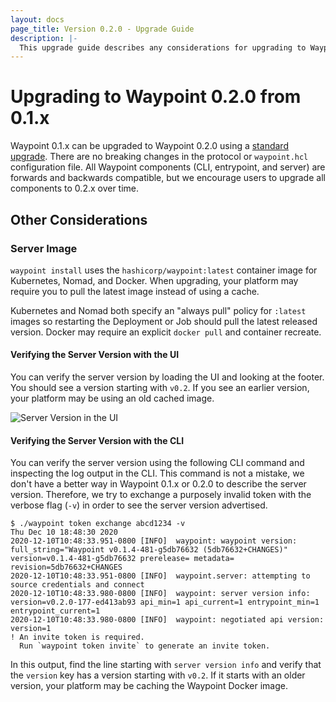 ```yaml
---
layout: docs
page_title: Version 0.2.0 - Upgrade Guide
description: |-
  This upgrade guide describes any considerations for upgrading to Waypoint 0.2.0.
---
```


# Upgrading to Waypoint 0.2.0 from 0.1.x

Waypoint 0.1.x can be upgraded to Waypoint 0.2.0 using a [standard upgrade](../docs/upgrading#standard-upgrade).
There are no breaking changes in the protocol or `waypoint.hcl` configuration file. All
Waypoint components (CLI, entrypoint, and server) are forwards and backwards
compatible, but we encourage users to upgrade all components to 0.2.x over time.

## Other Considerations

### Server Image

`waypoint install` uses the `hashicorp/waypoint:latest` container image for
Kubernetes, Nomad, and Docker. When upgrading, your platform may require
you to pull the latest image instead of using a cache.

Kubernetes and Nomad both specify an "always pull" policy for `:latest` images
so restarting the Deployment or Job should pull the latest released version.
Docker may require an explicit `docker pull` and container recreate.

#### Verifying the Server Version with the UI

You can verify the server version by loading the UI and looking at the footer.
You should see a version starting with `v0.2`. If you see an earlier version,
your platform may be using an old cached image.

![Server Version in the UI](/img/upgrade-0.2.0/version.png)

#### Verifying the Server Version with the CLI

You can verify the server version using the following CLI command and inspecting
the log output in the CLI. This command is not a mistake, we don't have a better
way in Waypoint 0.1.x or 0.2.0 to describe the server version. Therefore, we
try to exchange a purposely invalid token with the verbose flag (`-v`) in order
to see the server version advertised.

```shell-session
$ ./waypoint token exchange abcd1234 -v                                           Thu Dec 10 18:48:30 2020
2020-12-10T10:48:33.951-0800 [INFO]  waypoint: waypoint version: full_string="Waypoint v0.1.4-481-g5db76632 (5db76632+CHANGES)" version=v0.1.4-481-g5db76632 prerelease= metadata= revision=5db76632+CHANGES
2020-12-10T10:48:33.951-0800 [INFO]  waypoint.server: attempting to source credentials and connect
2020-12-10T10:48:33.980-0800 [INFO]  waypoint: server version info: version=v0.2.0-177-ed413ab93 api_min=1 api_current=1 entrypoint_min=1 entrypoint_current=1
2020-12-10T10:48:33.980-0800 [INFO]  waypoint: negotiated api version: version=1
! An invite token is required.
  Run `waypoint token invite` to generate an invite token.
```

In this output, find the line starting with `server version info` and verify
that the `version` key has a version starting with `v0.2`. If it starts
with an older version, your platform may be caching the Waypoint Docker image.
